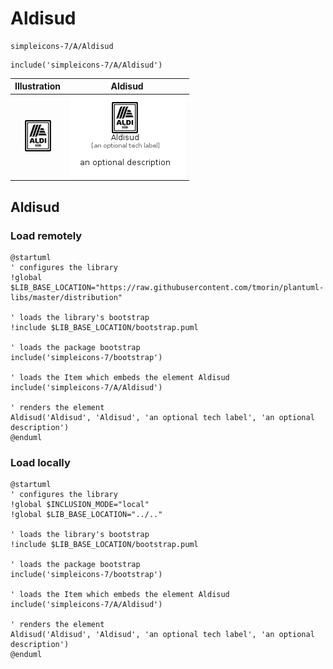 # Aldisud


```text
simpleicons-7/A/Aldisud
```

```text
include('simpleicons-7/A/Aldisud')
```



| Illustration | Aldisud |
| :---: | :---: |
| ![illustration for Illustration](../../simpleicons-7/A/Aldisud.png) | ![illustration for Aldisud](../../simpleicons-7/A/Aldisud.Local.png) |




## Aldisud

### Load remotely
```plantuml
@startuml
' configures the library
!global $LIB_BASE_LOCATION="https://raw.githubusercontent.com/tmorin/plantuml-libs/master/distribution"

' loads the library's bootstrap
!include $LIB_BASE_LOCATION/bootstrap.puml

' loads the package bootstrap
include('simpleicons-7/bootstrap')

' loads the Item which embeds the element Aldisud
include('simpleicons-7/A/Aldisud')

' renders the element
Aldisud('Aldisud', 'Aldisud', 'an optional tech label', 'an optional description')
@enduml
```

### Load locally
```plantuml
@startuml
' configures the library
!global $INCLUSION_MODE="local"
!global $LIB_BASE_LOCATION="../.."

' loads the library's bootstrap
!include $LIB_BASE_LOCATION/bootstrap.puml

' loads the package bootstrap
include('simpleicons-7/bootstrap')

' loads the Item which embeds the element Aldisud
include('simpleicons-7/A/Aldisud')

' renders the element
Aldisud('Aldisud', 'Aldisud', 'an optional tech label', 'an optional description')
@enduml
```

